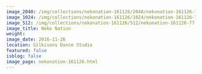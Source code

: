 ```yaml
---
image_2048: /img/collections/nekonation-161126/2048/nekonation-161126-77.jpg
image_1024: /img/collections/nekonation-161126/1024/nekonation-161126-77.jpg
image_512: /img/collections/nekonation-161126/512/nekonation-161126-77.jpg
image_title: Neko Nation
weight: 
image_date: 2016-11-26
location: Gilkisons Dance Studio
featured: false
isblog: false
image_page: nekonation-161126.html
---
```

